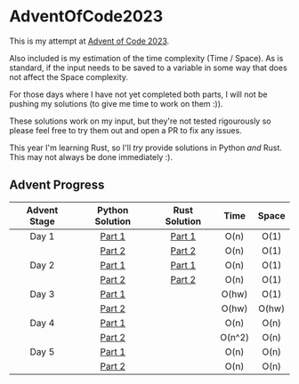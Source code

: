 # AdventOfCode2023

This is my attempt at [Advent of Code 2023](https://adventofcode.com/2023/about).

Also included is my estimation of the time complexity (Time / Space). As is standard, if the input needs to be saved
to a variable in some way that does not affect the Space complexity.

For those days where I have not yet completed both parts, I will not be pushing my solutions
(to give me time to work on them :)).

These solutions work on my input, but they're not tested rigourously so please feel free to try them out and open a PR to fix any issues.

This year I'm learning Rust, so I'll *try* provide solutions in Python *and* Rust. This may not always be done immediately :).

## Advent Progress

| Advent Stage |                                        Python Solution                                         |                                          Rust Solution                                           |  Time  | Space |
|:------------:|:----------------------------------------------------------------------------------------------:|:------------------------------------------------------------------------------------------------:|:------:|:-----:|
|    Day 1     | [Part 1](https://github.com/DavidAHazra/AdventOfCode2023/blob/master/A-day-1/python/part-1.py) | [Part 1](https://github.com/DavidAHazra/AdventOfCode2023/blob/master/A-day-1/rust/src/part_1.rs) |  O(n)  | O(1)  |
|              | [Part 2](https://github.com/DavidAHazra/AdventOfCode2023/blob/master/A-day-1/python/part-2.py) | [Part 2](https://github.com/DavidAHazra/AdventOfCode2023/blob/master/A-day-1/rust/src/part_2.rs) |  O(n)  | O(1)  |
|    Day 2     | [Part 1](https://github.com/DavidAHazra/AdventOfCode2023/blob/master/B-day-2/python/part-1.py) | [Part 1](https://github.com/DavidAHazra/AdventOfCode2023/blob/master/B-day-2/rust/src/part_1.rs) |  O(n)  | O(1)  |
|              | [Part 2](https://github.com/DavidAHazra/AdventOfCode2023/blob/master/B-day-2/python/part-2.py) | [Part 2](https://github.com/DavidAHazra/AdventOfCode2023/blob/master/B-day-2/rust/src/part_2.rs) |  O(n)  | O(1)  |
|    Day 3     | [Part 1](https://github.com/DavidAHazra/AdventOfCode2023/blob/master/C-day-3/python/part-1.py) |                                                                                                  | O(hw)  | O(1)  |
|              | [Part 2](https://github.com/DavidAHazra/AdventOfCode2023/blob/master/C-day-3/python/part-2.py) |                                                                                                  | O(hw)  | O(hw) |
|    Day 4     | [Part 1](https://github.com/DavidAHazra/AdventOfCode2023/blob/master/D-day-4/python/part-1.py) |                                                                                                  |  O(n)  | O(n)  |
|              | [Part 2](https://github.com/DavidAHazra/AdventOfCode2023/blob/master/D-day-4/python/part-2.py) |                                                                                                  | O(n^2) | O(n)  |
|    Day 5     | [Part 1](https://github.com/DavidAHazra/AdventOfCode2023/blob/master/E-day-5/python/part-1.py) |                                                                                                  |  O(n)  | O(n)  |
|              | [Part 2](https://github.com/DavidAHazra/AdventOfCode2023/blob/master/E-day-5/python/part-2.py) |                                                                                                  |  O(n)  | O(n)  |
